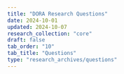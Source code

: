 ```yaml
---
title: "DORA Research Questions"
date: 2024-10-01
updated: 2024-10-07
research_collection: "core"
draft: false
tab_order: "10"
tab_title: "Questions"
type: "research_archives/questions"
---
```

